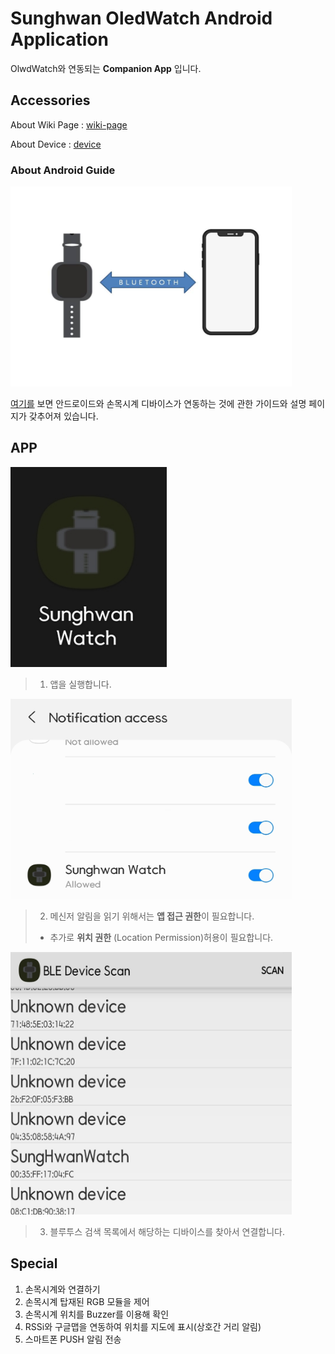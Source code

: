 # Sunghwan OledWatch Android Application

OlwdWatch와 연동되는 **Companion App** 입니다.   

## Accessories  

About Wiki Page : [wiki-page](https://RuffaloLavoisier.github.io/OledWatch-Wiki)  

About Device    : [device](https://github.com/RuffaloLavoisier/OledWatch-Device)

### About Android Guide

<img src="img/oledwatch.jpg" height=320px width=450px>  

[여기를](https://ruffalolavoisier.github.io/OledWatch-Wiki/Developer/deviceApp/) 보면 안드로이드와 손목시계 디바이스가 연동하는 것에 관한 가이드와 설명 페이지가 갖추어져 있습니다.

## APP

<img src="img/app.jpg" height=320px width=250px>  

>1. 앱을 실행합니다.  

<img src="img/access.jpg" height=320px width=450px>  

>2. 메신저 알림을 읽기 위해서는 **앱 접근 권한**이 필요합니다.  
>* 추가로 **위치 권한** (Location Permission)허용이 필요합니다.  

<img src="img/list.jpg" height=420px width=450px>  

>3. 블루투스 검색 목록에서 해당하는 디바이스를 찾아서 연결합니다.  

## Special

1. 손목시계와 연결하기  
2. 손목시계 탑재된 RGB 모듈을 제어
3. 손목시계 위치를 Buzzer를 이용해 확인
4. RSSi와 구글맵을 연동하여 위치를 지도에 표시(상호간 거리 알림)
5. 스마트폰 PUSH 알림 전송
